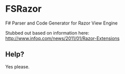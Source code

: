 FSRazor
=======

F# Parser and Code Generator for Razor View Engine

Stubbed out based on information here:
http://www.infoq.com/news/2011/01/Razor-Extensions

Help?
-----
Yes please.
